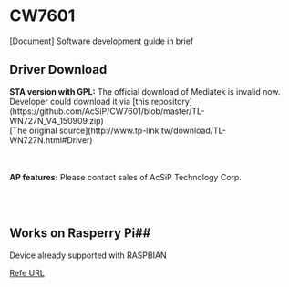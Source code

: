 # CW7601
[Document] Software development guide in brief


<h2> Driver Download </h2>
  <B>STA version with GPL:</B>
    The official download of Mediatek is invalid now.<BR>
    Developer could download it via [this repository](https://github.com/AcSiP/CW7601/blob/master/TL-WN727N_V4_150909.zip)<BR>
    [The original source](http://www.tp-link.tw/download/TL-WN727N.html#Driver) <BR><BR><BR>


  <B>AP features:</B>
	  Please contact sales of AcSiP Technology Corp.

<BR><BR>
## Works on Rasperry Pi##
  Device already supported with RASPBIAN
  
  [Refe URL](https://github.com/AcSiP/CW7601/blob/master/Read_Me/For_Rasperry_Pi.md)
